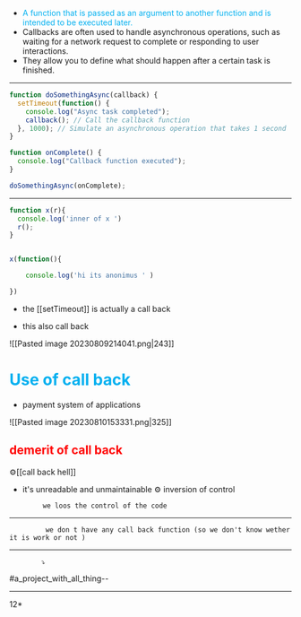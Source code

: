 

- <span style="color:#00b0f0">A function that is passed as an argument to another function and is intended to be executed later.</span>
- Callbacks are often used to handle asynchronous operations, such as waiting for a network request to complete or responding to user interactions.
- They allow you to define what should happen after a certain task is finished.



---------------------------------------------------

```js
function doSomethingAsync(callback) {
  setTimeout(function() {
    console.log("Async task completed");
    callback(); // Call the callback function
  }, 1000); // Simulate an asynchronous operation that takes 1 second
}

function onComplete() {
  console.log("Callback function executed");
}

doSomethingAsync(onComplete);

```

------------------------------------

```js
function x(r){
  console.log('inner of x ')
  r();
}


x(function(){

    console.log('hi its anonimus ' )

})
```

- the [[setTimeout]] is actually a call back 

-  this also call back 

![[Pasted image 20230809214041.png|243]]


# <span style="color:#00b0f0">Use of call back</span> 

-  payment system of applications 



![[Pasted image 20230810153331.png|325]]



 
## <span style="color:#ff0000">demerit of call back </span>


⚙️[[call back hell]] 
 - it's unreadable and unmaintainable
⚙️ inversion of control 

			we loos the control of the code 
------------------------
			 we don t have any call back function (so we don't know wether it is work or not )

_____________________
			⤵️
#a_project_with_all_thing-- 

___________________________
12*